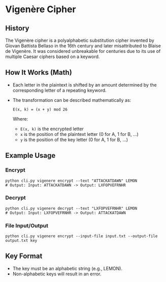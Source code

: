 # Vigenère Cipher

## History
The Vigenère cipher is a polyalphabetic substitution cipher invented by Giovan Battista Bellaso in the 16th century and later misattributed to Blaise de Vigenère. It was considered unbreakable for centuries due to its use of multiple Caesar ciphers based on a keyword.

## How It Works (Math)
- Each letter in the plaintext is shifted by an amount determined by the corresponding letter of a repeating keyword.
- The transformation can be described mathematically as:

  `E(x, k) = (x + y) mod 26`
  
  Where:
  - `E(x, k)` is the encrypted letter
  - `x` is the position of the plaintext letter (0 for A, 1 for B, ...)
  - `y` is the position of the key letter (0 for A, 1 for B, ...)

## Example Usage

### Encrypt
```
python cli.py vigenere encrypt --text "ATTACKATDAWN" LEMON
# Output: Input: ATTACKATDAWN -> Output: LXFOPVEFRNHR
```

### Decrypt
```
python cli.py vigenere decrypt --text "LXFOPVEFRNHR" LEMON
# Output: Input: LXFOPVEFRNHR -> Output: ATTACKATDAWN
```

### File Input/Output
```
python cli.py vigenere encrypt --input-file input.txt --output-file output.txt key
```

## Key Format
- The key must be an alphabetic string (e.g., LEMON).
- Non-alphabetic keys will result in an error. 